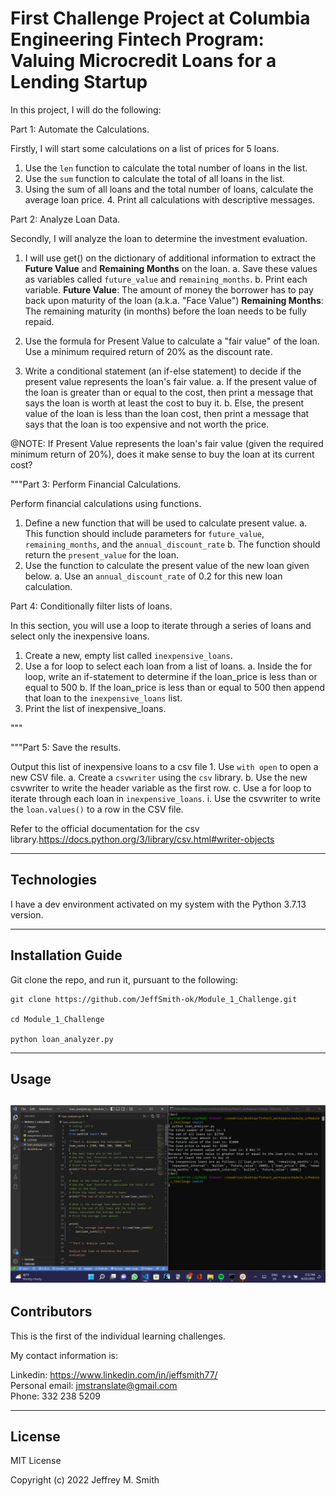 # First Challenge Project at Columbia Engineering Fintech Program: Valuing Microcredit Loans for a Lending Startup

In this project, I will do the following:

Part 1: Automate the Calculations.

Firstly, I will start some calculations on a list of prices for 5 loans.

1. Use the `len` function to calculate the total number of loans in the list.
2. Use the `sum` function to calculate the total of all loans in the list.
3. Using the sum of all loans and the total number of loans, calculate the average loan price. 4. Print all calculations with descriptive messages.

Part 2: Analyze Loan Data.

Secondly, I will analyze the loan to determine the investment evaluation.

1. I will use get() on the dictionary of additional information to extract the **Future Value** and **Remaining Months** on the loan.
   a. Save these values as variables called `future_value` and `remaining_months`.
   b. Print each variable.
   **Future Value**: The amount of money the borrower has to pay back upon maturity of the loan (a.k.a. "Face Value")
   **Remaining Months**: The remaining maturity (in months) before the loan needs to be fully repaid.

2. Use the formula for Present Value to calculate a "fair value" of the loan. Use a minimum required return of 20% as the discount rate.
3. Write a conditional statement (an if-else statement) to decide if the present value represents the loan's fair value.
   a. If the present value of the loan is greater than or equal to the cost, then print a message that says the loan is worth at least the cost to buy it.
   b. Else, the present value of the loan is less than the loan cost, then print a message that says that the loan is too expensive and not worth the price.

@NOTE:
If Present Value represents the loan's fair value (given the required minimum return of 20%), does it make sense to buy the loan at its current cost?

"""Part 3: Perform Financial Calculations.

Perform financial calculations using functions.

1. Define a new function that will be used to calculate present value.
   a. This function should include parameters for `future_value`, `remaining_months`, and the `annual_discount_rate`
   b. The function should return the `present_value` for the loan.
2. Use the function to calculate the present value of the new loan given below.
   a. Use an `annual_discount_rate` of 0.2 for this new loan calculation.

Part 4: Conditionally filter lists of loans.

In this section, you will use a loop to iterate through a series of loans and select only the inexpensive loans.

1. Create a new, empty list called `inexpensive_loans`.
2. Use a for loop to select each loan from a list of loans.
   a. Inside the for loop, write an if-statement to determine if the loan_price is less than or equal to 500
   b. If the loan_price is less than or equal to 500 then append that loan to the `inexpensive_loans` list.
3. Print the list of inexpensive_loans.

"""

"""Part 5: Save the results.

Output this list of inexpensive loans to a csv file 1. Use `with open` to open a new CSV file.
a. Create a `csvwriter` using the `csv` library.
b. Use the new csvwriter to write the header variable as the first row.
c. Use a for loop to iterate through each loan in `inexpensive_loans`.
i. Use the csvwriter to write the `loan.values()` to a row in the CSV file.

Refer to the official documentation for the csv library.https://docs.python.org/3/library/csv.html#writer-objects

---

## Technologies

I have a dev environment activated on my system with the Python 3.7.13 version.

---

## Installation Guide

Git clone the repo, and run it, pursuant to the following:

```
git clone https://github.com/JeffSmith-ok/Module_1_Challenge.git

cd Module_1_Challenge

python loan_analyzer.py

```

---

## Usage

## ![Screenshot of the loan_analyzer.py and the gitbash terminal](images/Screenshot_Master.jpg)

## Contributors

This is the first of the individual learning challenges.

My contact information is:

Linkedin: https://www.linkedin.com/in/jeffsmith77/ </br>
Personal email: jmstranslate@gmail.com </br>
Phone: 332 238 5209

---

## License

MIT License

Copyright (c) 2022 Jeffrey M. Smith
